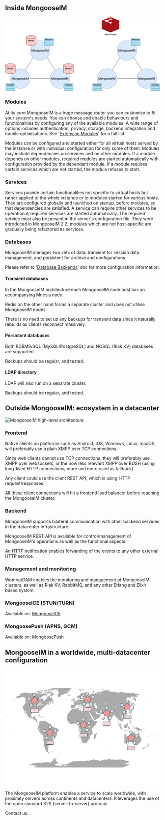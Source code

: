 ## Inside MongooseIM

![Inside MongooseIM](Inside_MongooseIM.png)

### Modules

At its core MongooseIM is a huge message router you can customise to fit your system's needs.
You can choose and enable behaviours and functionalities by configuring any of the available modules.
A wide range of options includes authentication, privacy, storage, backend integration and mobile optimisations.
See '[Extension Modules](../advanced-configuration/Modules.md)' for a full list.

Modules can be configured and started either for all virtual hosts served by the instance or with individual configuration for only some of them.
Modules may include dependencies on services and on other modules.
If a module depends on other modules, required modules are started automatically with configuration provided by the dependent module.
If a module requires certain services which are not started, the module refuses to start.

### Services

Services provide certain functionalities not specific to virtual hosts but rather applied to the whole instance or to modules started for various hosts.
They are configured globally and launched on startup, before modules, so that dependencies are satisfied.
A service can require other services to be operational; required services are started automatically.
The required service must also be present in the server's configuration file.
They were introduced in MongooseIM 2.2; modules which are not host-specific are gradually being refactored as services.

### Databases

MongooseIM manages two sets of data: transient for session data management, and persistent for archive and configurations.

Please refer to '[Database Backends](../advanced-configuration/database-backends-configuration.md)' doc for more configuration information.

#### Transient databases

In the MongooseIM architecture each MongooseIM node host has an accompanying Mnesia node.

Redis on the other hand forms a separate cluster and does not utilise MongooseIM nodes.

There is no need to set up any backups for transient data since it naturally rebuilds as clients reconnect massively.

#### Persistent databases

Both RDBMS/SQL (MySQL/PostgreSQL) and NOSQL (Riak KV) databases are supported.

Backups should be regular, and tested.

#### LDAP directory

LDAP will also run on a separate cluster.

Backups should be regular, and tested.

## Outside MongooseIM: ecosystem in a datacenter

![MongooseIM high-level architecture](MongooseIM_high-level_architecture.png)

### Frontend

Native clients on platforms such as Android, iOS, Windows, Linux, macOS, will preferably use a plain XMPP over TCP connections.

Since web clients cannot use TCP connections, they will preferably use XMPP over websockets, or the now less relevant XMPP over BOSH (using long-lived HTTP connections, more and more used as fallback).

Any client could use the client REST API, which is using HTTP request/responses.

All these client connections will hit a frontend load balancer before reaching the MongooseIM cluster.

### Backend

MongooseIM supports bilateral communication with other backend services in the datacenter infrastructure.

MongooseIM REST API is available for control/management of MongooseIM's operations as well as the functional aspects.

An HTTP notification enables forwarding of the events to any other external HTTP service.

### Management and monitoring

WombatOAM enables the monitoring and management of MongooseIM clusters, as well as Riak KV, RabbitMQ, and any other Erlang and Elixir based system.

### MongooseICE (STUN/TURN)

Available on: [MongooseICE](https://github.com/esl/MongooseICE/)

### MongoosePush (APNS, GCM)

Available on: [MongoosePush](https://github.com/esl/MongoosePush)

## MongooseIM in a worldwide, multi-datacenter configuration

![MongooseIM worldwide architecture](MongooseIM_worldwide_architecture.png)

The MongooseIM platform enables a service to scale worldwide, with proximity servers across continents and datacenters. It leverages the use of the open standard S2S (server-to-server) protocol.

Contact us.
